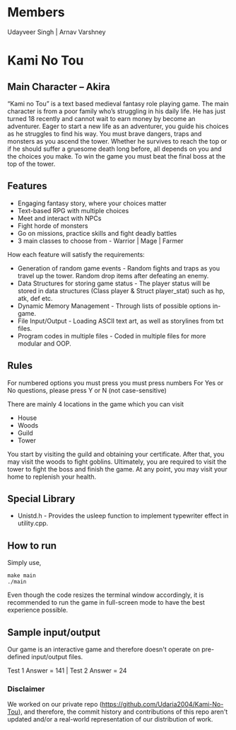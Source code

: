 # Members

Udayveer Singh | Arnav Varshney

# Kami No Tou

## Main Character – Akira

“Kami no Tou” is a text based medieval fantasy role playing game.
The main character is from a poor family who’s struggling in his daily life. He has just turned 18 recently and cannot
wait to earn money by become an adventurer.
Eager to start a new life as an adventurer, you guide his choices as he struggles to find his way.
You must brave dangers, traps and monsters as you ascend the tower. Whether he survives to reach the top or if he should
suffer a gruesome death long before, all depends on you and the choices you make.
To win the game you must beat the final boss at the top of the tower.

## Features

- Engaging fantasy story, where your choices matter
- Text-based RPG with multiple choices
- Meet and interact with NPCs
- Fight horde of monsters
- Go on missions, practice skills and fight deadly battles
- 3 main classes to choose from - Warrior | Mage | Farmer

How each feature will satisfy the requirements:

- Generation of random game events - Random fights and traps as you travel up the tower. Random drop items after
  defeating an enemy.
- Data Structures for storing game status - The player status will be stored in data structures (Class player & Struct
  player_stat) such as hp, atk, def etc.
- Dynamic Memory Management - Through lists of possible options in-game.
- File Input/Output - Loading ASCII text art, as well as storylines from txt files.
- Program codes in multiple files - Coded in multiple files for more modular and OOP.

## Rules

For numbered options you must press you must press numbers
For Yes or No questions, please press Y or N (not case-sensitive)

There are mainly 4 locations in the game which you can visit

- House
- Woods
- Guild
- Tower

You start by visiting the guild and obtaining your certificate. After that, you may visit the woods to fight goblins.
Ultimately, you are required to visit the tower to fight the boss and finish the game.
At any point, you may visit your home to replenish your health.

## Special Library

- Unistd.h - Provides the usleep function to implement typewriter effect in utility.cpp.

## How to run

Simply use,

    make main
    ./main

Even though the code resizes the terminal window accordingly, it is recommended to run the game in full-screen mode to
have the best experience possible.

## Sample input/output

Our game is an interactive game and therefore doesn't operate on pre-defined input/output files.

Test 1 Answer = 141 | Test 2 Answer = 24

### Disclaimer

We worked on our private repo (https://github.com/Udaria2004/Kami-No-Tou), and therefore, the commit history and
contributions of this repo aren't updated and/or a real-world representation of our distribution of work.
